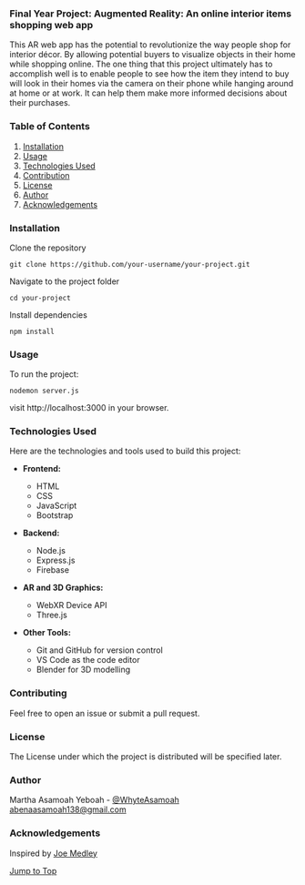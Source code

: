 ### Final Year Project: Augmented Reality: An online interior items shopping web app

<a name="top"></a>

This AR web app has the potential to revolutionize the way people shop for interior décor. By allowing potential buyers to visualize objects in their home while shopping online. The one thing that this project ultimately has to accomplish well is to enable people to see how the item they intend to buy will look in their homes via the camera on their phone while hanging around at home or at work. It can help them make more informed decisions about their purchases.

### Table of Contents
1. [Installation](#installation)
2. [Usage](#usage)
3. [Technologies Used](#technologies-used)
4. [Contribution](#contribution)
5. [License](#license)
6. [Author](#author)
7. [Acknowledgements](#acknowledgements)

### Installation

<a name="installation"></a>

Clone the repository

`git clone https://github.com/your-username/your-project.git`

Navigate to the project folder

`cd your-project`

Install dependencies

`npm install`

### Usage

<a name="usage"></a>

To run the project:

`nodemon server.js`

visit http://localhost:3000 in your browser.

### Technologies Used

<a name="technologies-used"></a>

Here are the technologies and tools used to build this project:
- **Frontend:**
  - HTML
  - CSS
  - JavaScript
  - Bootstrap 

- **Backend:**
  - Node.js
  - Express.js
  - Firebase
  
- **AR and 3D Graphics:**
  - WebXR Device API
  - Three.js
      
- **Other Tools:**
  - Git and GitHub for version control
  - VS Code as the code editor
  - Blender for 3D modelling

### Contributing

<a name="contribution"></a>

Feel free to open an issue or submit a pull request.

### License

<a name="license"></a>

The License under which the project is distributed will be specified later.

### Author

<a name="author"></a>

Martha Asamoah Yeboah -
[@WhyteAsamoah](https://github.com/WhyteAsamoah)
abenaasamoah138@gmail.com

### Acknowledgements

<a name="acknowledgements"></a>

Inspired by [Joe Medley](https://developer.chrome.com/blog/ar-for-the-web/)

[Jump to Top](#top)
